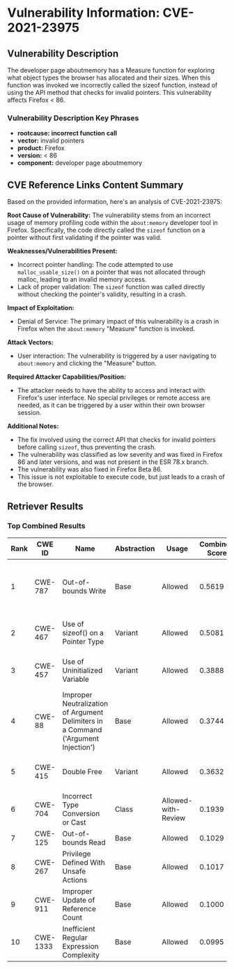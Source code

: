 # Vulnerability Information: CVE-2021-23975

## Vulnerability Description
The developer page aboutmemory has a Measure function for exploring what object types the browser has allocated and their sizes. When this function was invoked we incorrectly called the sizeof function, instead of using the API method that checks for invalid pointers. This vulnerability affects Firefox < 86.

### Vulnerability Description Key Phrases
- **rootcause:** **incorrect function call**
- **vector:** invalid pointers
- **product:** Firefox
- **version:** < 86
- **component:** developer page aboutmemory

## CVE Reference Links Content Summary
Based on the provided information, here's an analysis of CVE-2021-23975:

**Root Cause of Vulnerability:**
The vulnerability stems from an incorrect usage of memory profiling code within the `about:memory` developer tool in Firefox. Specifically, the code directly called the `sizeof` function on a pointer without first validating if the pointer was valid.

**Weaknesses/Vulnerabilities Present:**
- Incorrect pointer handling: The code attempted to use `malloc_usable_size()` on a pointer that was not allocated through malloc, leading to an invalid memory access.
- Lack of proper validation: The `sizeof` function was called directly without checking the pointer's validity, resulting in a crash.

**Impact of Exploitation:**
- Denial of Service: The primary impact of this vulnerability is a crash in Firefox when the `about:memory` "Measure" function is invoked.

**Attack Vectors:**
- User interaction: The vulnerability is triggered by a user navigating to `about:memory` and clicking the "Measure" button.

**Required Attacker Capabilities/Position:**
- The attacker needs to have the ability to access and interact with Firefox's user interface. No special privileges or remote access are needed, as it can be triggered by a user within their own browser session.

**Additional Notes:**
- The fix involved using the correct API that checks for invalid pointers before calling `sizeof`, thus preventing the crash.
- The vulnerability was classified as low severity and was fixed in Firefox 86 and later versions, and was not present in the ESR 78.x branch.
- The vulnerability was also fixed in Firefox Beta 86.
- This issue is not exploitable to execute code, but just leads to a crash of the browser.

## Retriever Results

### Top Combined Results

| Rank | CWE ID | Name | Abstraction | Usage | Combined Score | Retrievers | Individual Scores |
|------|--------|------|-------------|-------|---------------|------------|-------------------|
| 1 | CWE-787 | Out-of-bounds Write | Base | Allowed | 0.5619 | dense, sparse, graph | dense: 0.487, sparse: 0.187, graph: 0.592 |
| 2 | CWE-467 | Use of sizeof() on a Pointer Type | Variant | Allowed | 0.5081 | dense, sparse | dense: 0.629, sparse: 0.412 |
| 3 | CWE-457 | Use of Uninitialized Variable | Variant | Allowed | 0.3888 | sparse, graph | sparse: 0.187, graph: 0.879 |
| 4 | CWE-88 | Improper Neutralization of Argument Delimiters in a Command ('Argument Injection') | Base | Allowed | 0.3744 | sparse, graph | sparse: 0.182, graph: 0.757 |
| 5 | CWE-415 | Double Free | Variant | Allowed | 0.3632 | sparse, graph | sparse: 0.190, graph: 0.797 |
| 6 | CWE-704 | Incorrect Type Conversion or Cast | Class | Allowed-with-Review | 0.1939 | dense, sparse | dense: 0.454, sparse: 0.180 |
| 7 | CWE-125 | Out-of-bounds Read | Base | Allowed | 0.1029 | sparse | sparse: 0.180 |
| 8 | CWE-267 | Privilege Defined With Unsafe Actions | Base | Allowed | 0.1017 | sparse | sparse: 0.178 |
| 9 | CWE-911 | Improper Update of Reference Count | Base | Allowed | 0.1000 | sparse | sparse: 0.175 |
| 10 | CWE-1333 | Inefficient Regular Expression Complexity | Base | Allowed | 0.0995 | sparse | sparse: 0.174 |

